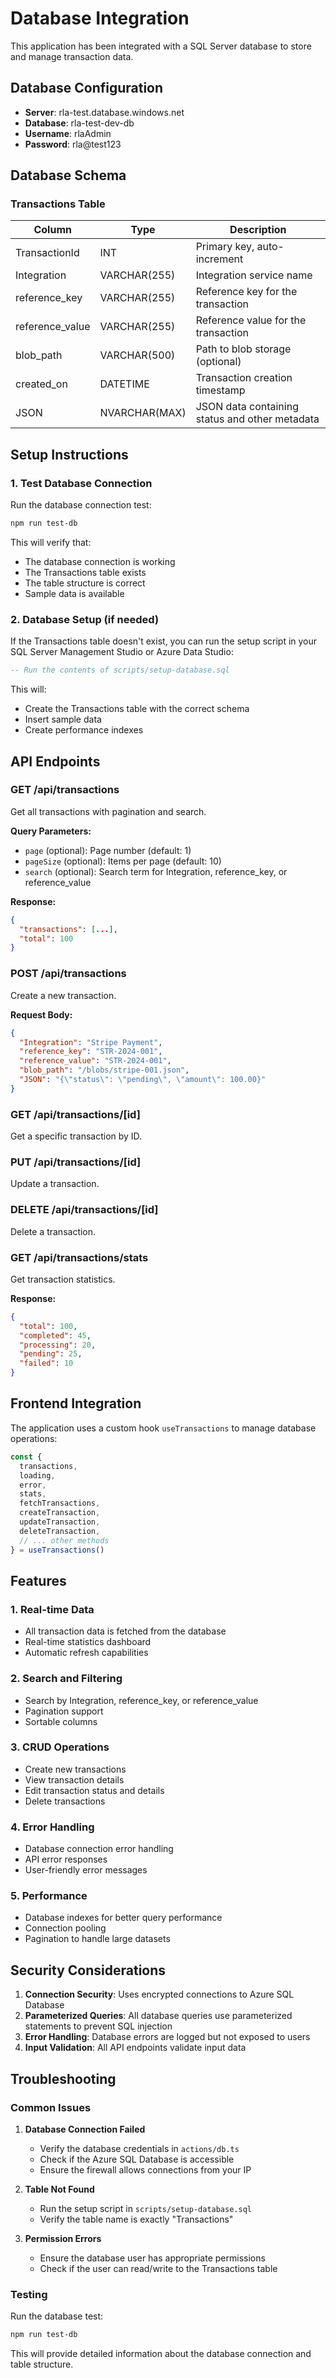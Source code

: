 # Database Integration

This application has been integrated with a SQL Server database to store and manage transaction data.

## Database Configuration

- **Server**: rla-test.database.windows.net
- **Database**: rla-test-dev-db
- **Username**: rlaAdmin
- **Password**: rla@test123

## Database Schema

### Transactions Table

| Column | Type | Description |
|--------|------|-------------|
| TransactionId | INT | Primary key, auto-increment |
| Integration | VARCHAR(255) | Integration service name |
| reference_key | VARCHAR(255) | Reference key for the transaction |
| reference_value | VARCHAR(255) | Reference value for the transaction |
| blob_path | VARCHAR(500) | Path to blob storage (optional) |
| created_on | DATETIME | Transaction creation timestamp |
| JSON | NVARCHAR(MAX) | JSON data containing status and other metadata |

## Setup Instructions

### 1. Test Database Connection

Run the database connection test:

```bash
npm run test-db
```

This will verify that:
- The database connection is working
- The Transactions table exists
- The table structure is correct
- Sample data is available

### 2. Database Setup (if needed)

If the Transactions table doesn't exist, you can run the setup script in your SQL Server Management Studio or Azure Data Studio:

```sql
-- Run the contents of scripts/setup-database.sql
```

This will:
- Create the Transactions table with the correct schema
- Insert sample data
- Create performance indexes

## API Endpoints

### GET /api/transactions
Get all transactions with pagination and search.

**Query Parameters:**
- `page` (optional): Page number (default: 1)
- `pageSize` (optional): Items per page (default: 10)
- `search` (optional): Search term for Integration, reference_key, or reference_value

**Response:**
```json
{
  "transactions": [...],
  "total": 100
}
```

### POST /api/transactions
Create a new transaction.

**Request Body:**
```json
{
  "Integration": "Stripe Payment",
  "reference_key": "STR-2024-001",
  "reference_value": "STR-2024-001",
  "blob_path": "/blobs/stripe-001.json",
  "JSON": "{\"status\": \"pending\", \"amount\": 100.00}"
}
```

### GET /api/transactions/[id]
Get a specific transaction by ID.

### PUT /api/transactions/[id]
Update a transaction.

### DELETE /api/transactions/[id]
Delete a transaction.

### GET /api/transactions/stats
Get transaction statistics.

**Response:**
```json
{
  "total": 100,
  "completed": 45,
  "processing": 20,
  "pending": 25,
  "failed": 10
}
```

## Frontend Integration

The application uses a custom hook `useTransactions` to manage database operations:

```typescript
const {
  transactions,
  loading,
  error,
  stats,
  fetchTransactions,
  createTransaction,
  updateTransaction,
  deleteTransaction,
  // ... other methods
} = useTransactions()
```

## Features

### 1. Real-time Data
- All transaction data is fetched from the database
- Real-time statistics dashboard
- Automatic refresh capabilities

### 2. Search and Filtering
- Search by Integration, reference_key, or reference_value
- Pagination support
- Sortable columns

### 3. CRUD Operations
- Create new transactions
- View transaction details
- Edit transaction status and details
- Delete transactions

### 4. Error Handling
- Database connection error handling
- API error responses
- User-friendly error messages

### 5. Performance
- Database indexes for better query performance
- Connection pooling
- Pagination to handle large datasets

## Security Considerations

1. **Connection Security**: Uses encrypted connections to Azure SQL Database
2. **Parameterized Queries**: All database queries use parameterized statements to prevent SQL injection
3. **Error Handling**: Database errors are logged but not exposed to users
4. **Input Validation**: All API endpoints validate input data

## Troubleshooting

### Common Issues

1. **Database Connection Failed**
   - Verify the database credentials in `actions/db.ts`
   - Check if the Azure SQL Database is accessible
   - Ensure the firewall allows connections from your IP

2. **Table Not Found**
   - Run the setup script in `scripts/setup-database.sql`
   - Verify the table name is exactly "Transactions"

3. **Permission Errors**
   - Ensure the database user has appropriate permissions
   - Check if the user can read/write to the Transactions table

### Testing

Run the database test:
```bash
npm run test-db
```

This will provide detailed information about the database connection and table structure. 